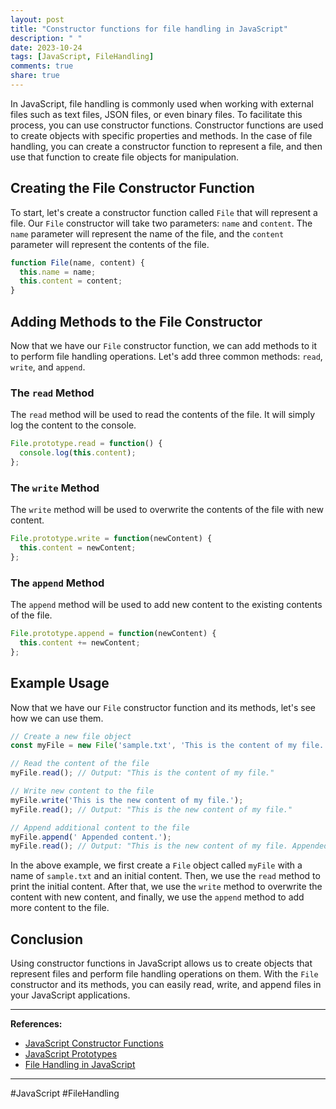 ```yaml
---
layout: post
title: "Constructor functions for file handling in JavaScript"
description: " "
date: 2023-10-24
tags: [JavaScript, FileHandling]
comments: true
share: true
---
```


In JavaScript, file handling is commonly used when working with external files such as text files, JSON files, or even binary files. To facilitate this process, you can use constructor functions. Constructor functions are used to create objects with specific properties and methods. In the case of file handling, you can create a constructor function to represent a file, and then use that function to create file objects for manipulation.

## Creating the File Constructor Function

To start, let's create a constructor function called `File` that will represent a file. Our `File` constructor will take two parameters: `name` and `content`. The `name` parameter will represent the name of the file, and the `content` parameter will represent the contents of the file.

```javascript
function File(name, content) {
  this.name = name;
  this.content = content;
}
```

## Adding Methods to the File Constructor

Now that we have our `File` constructor function, we can add methods to it to perform file handling operations. Let's add three common methods: `read`, `write`, and `append`.

### The `read` Method

The `read` method will be used to read the contents of the file. It will simply log the content to the console.

```javascript
File.prototype.read = function() {
  console.log(this.content);
};
```

### The `write` Method

The `write` method will be used to overwrite the contents of the file with new content.

```javascript
File.prototype.write = function(newContent) {
  this.content = newContent;
};
```

### The `append` Method

The `append` method will be used to add new content to the existing contents of the file.

```javascript
File.prototype.append = function(newContent) {
  this.content += newContent;
};
```

## Example Usage

Now that we have our `File` constructor function and its methods, let's see how we can use them.

```javascript
// Create a new file object
const myFile = new File('sample.txt', 'This is the content of my file.');

// Read the content of the file
myFile.read(); // Output: "This is the content of my file."

// Write new content to the file
myFile.write('This is the new content of my file.');
myFile.read(); // Output: "This is the new content of my file."

// Append additional content to the file
myFile.append(' Appended content.');
myFile.read(); // Output: "This is the new content of my file. Appended content."
```

In the above example, we first create a `File` object called `myFile` with a name of `sample.txt` and an initial content. Then, we use the `read` method to print the initial content. After that, we use the `write` method to overwrite the content with new content, and finally, we use the `append` method to add more content to the file.

## Conclusion

Using constructor functions in JavaScript allows us to create objects that represent files and perform file handling operations on them. With the `File` constructor and its methods, you can easily read, write, and append files in your JavaScript applications.

---

**References:**

- [JavaScript Constructor Functions](https://developer.mozilla.org/en-US/docs/Web/JavaScript/Reference/Global_Objects/Function)
- [JavaScript Prototypes](https://developer.mozilla.org/en-US/docs/Learn/JavaScript/Objects/Object_prototypes)
- [File Handling in JavaScript](https://www.w3schools.com/js/js_file_handling.asp)

---

#JavaScript #FileHandling